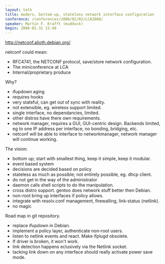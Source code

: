 ```yaml
---
layout: talk
title: modern, bottom-up, stateless network interface configuration
conference: /conferences/2008/02/02/LCA2008/
speaker: Martin F. Krafft (mudduck)
begin: 2008-01-31 15:40
---
```

<http://netconf.alioth.debian.org/>

netconf could mean:

* RFC4741, the NETCONF protocol, save/store network configuration.
* The miniconference at LCA
* Internal/proprietary produce

Why?

* ifupdown aging
* requires hooks
* very stateful, can get out of sync with reality.
* not extensible, eg. wireless support limited.
* single interface, no dependancies, limited.
* other distros have there own requirements.
* network manager, requires a GUI, GUI-centric design. Backends limited,
eg to one IP address per interface, no bonding, bridging, etc.
* netconf will be able to interface to networkmanager, network
manager will continue working.

The vision:

* bottom up; start with smallest thing, keep it simple, keep it modular.
* event based system
* decisions are decided based on policy
* stateless as much as possible; not entirely possible, eg. dhcp client.
* do not get in the way of the administrator
* daemon calls shell scripts to do the manipulation.
* cross distro support. gentoo does network stuff better then Debian.
* non-root bring up interfaces if policy allows.
* integrate with resolv.conf management, firewalling, link-status (netlink).
* no magic

Road map in git repository.

* replace ifupdown in Debian.
* implement a policy layer, authenticate non-root users.
* listen to netlink events and react. Make ifplugd obsolete.
* If driver is broken, it won't work.
* link detection happens eclusively via the Netlink socket.
* tacking link down on any interface should really activate power save mode.
